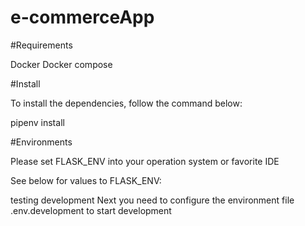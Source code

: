 # e-commerceApp
#Requirements

Docker
Docker compose

#Install

To install the dependencies, follow the command below:

pipenv install

#Environments

Please set FLASK_ENV into your operation system or favorite IDE

See below for values to FLASK_ENV:

testing
development
Next you need to configure the environment file .env.development to start development
